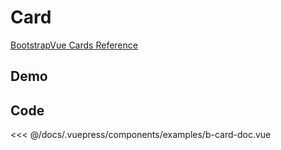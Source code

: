 # Card

[BootstrapVue Cards Reference](https://bootstrap-vue.org/docs/components/card)

## Demo
<Demo componentName="examples-b-card-doc" />

## Code
<SourceCode>
<<< @/docs/.vuepress/components/examples/b-card-doc.vue
</SourceCode>